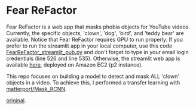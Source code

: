 # Fear ReFactor
Fear ReFactor is a web app that masks phobia objects for YouTube videos. Currently, the specific objects, 'clown', 'dog', 'bird', and 'teddy bear' are available.
Notice that Fear ReFactor requires GPU to run properly. If you prefer to run the streamlit app in your local computer, use this code [FearReFactor_streamlit_pub.py](https://github.com/HannahhoHe/Fear-ReFactor-Mask-R-CNN-Transfer-Learning/blob/master/FearReFactor_streamlit_pub.py) and don't forget to type in your email login credentials (line 526 and line 535). Otherwise, the streamlit web app is available [here](https://52.34.156.240:8501), deployed on Amazon EC2 (p2 instance).  

This repo focuses on building a model to detect and mask ALL 'clown' objects in a video. To achieve this, I performed a transfer learning with [matterport/Mask_RCNN](https://github.com/matterport/Mask_RCNN).  





[original](https://www.youtube.com/watch?v=GGOMD2DlJUY&t=107s).


